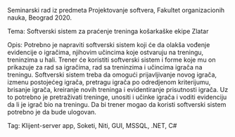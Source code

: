 Seminarski rad iz predmeta Projektovanje softvera, Fakultet organizacionih nauka, Beograd 2020.

Tema:
Softverski sistem za praćenje treninga košarkaške ekipe Zlatar

Opis:
Potrebno je napraviti softverski sistem koji će da olakša vođenje evidencije o igračima, njihovim učincima koje ostvaruju na treningu,  treninzima u hali.  Trener će koristiti softverski sistem i forme koje mu on prikazuje za rad sa igračima, rad sa treninzima i učincima igrača na treningu.
Softverski sistem treba da omogući prijavljivanje novog igrača, izmenu postojećeg igrača,  pretragu igrača po odredjenom kriterijumu, brisanje igrača, kreiranje novih treninga i evidentiranje prisutnosti igrača.  Uz to potrebno je pretraživati treninge, unositi i učinke igrača i voditi evidenciju da li je igrač bio na treningu.
Da bi trener mogao da koristi softverski sistem potrebno je da bude ulogovan.

Tag: Klijent-server app, Soketi, Niti, GUI, MSSQL, .NET, C#
